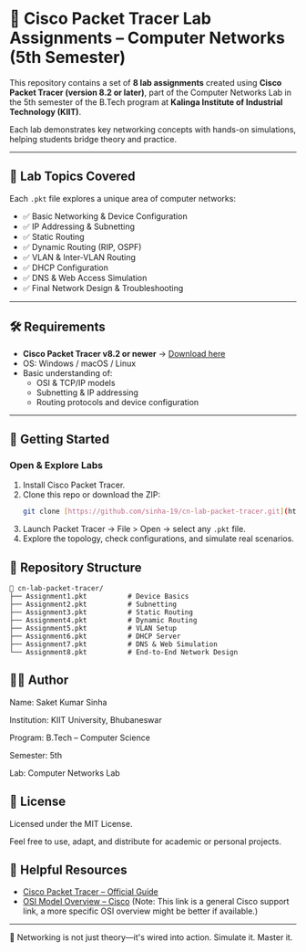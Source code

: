 # 📘 Cisco Packet Tracer Lab Assignments – Computer Networks (5th Semester)

This repository contains a set of **8 lab assignments** created using **Cisco Packet Tracer (version 8.2 or later)**, part of the Computer Networks Lab in the 5th semester of the B.Tech program at **Kalinga Institute of Industrial Technology (KIIT)**.

Each lab demonstrates key networking concepts with hands-on simulations, helping students bridge theory and practice. 

---

## 🧪 Lab Topics Covered

Each `.pkt` file explores a unique area of computer networks:

- ✅ Basic Networking & Device Configuration  
- ✅ IP Addressing & Subnetting  
- ✅ Static Routing  
- ✅ Dynamic Routing (RIP, OSPF)  
- ✅ VLAN & Inter-VLAN Routing  
- ✅ DHCP Configuration  
- ✅ DNS & Web Access Simulation  
- ✅ Final Network Design & Troubleshooting  

---

## 🛠️ Requirements

- **Cisco Packet Tracer v8.2 or newer** → [Download here](https://www.netacad.com/courses/packet-tracer)
- OS: Windows / macOS / Linux
- Basic understanding of:
  - OSI & TCP/IP models
  - Subnetting & IP addressing
  - Routing protocols and device configuration

---

## 🚀 Getting Started

### Open & Explore Labs

1. Install Cisco Packet Tracer.
2. Clone this repo or download the ZIP:
   ```bash
   git clone [https://github.com/sinha-19/cn-lab-packet-tracer.git](https://github.com/sinha-19/cn-lab-packet-tracer.git)
   ```
3. Launch Packet Tracer → File > Open → select any `.pkt` file.
4. Explore the topology, check configurations, and simulate real scenarios.

## 📂 Repository Structure

```
📁 cn-lab-packet-tracer/
├── Assignment1.pkt          # Device Basics
├── Assignment2.pkt          # Subnetting
├── Assignment3.pkt          # Static Routing
├── Assignment4.pkt          # Dynamic Routing
├── Assignment5.pkt          # VLAN Setup
├── Assignment6.pkt          # DHCP Server
├── Assignment7.pkt          # DNS & Web Simulation
└── Assignment8.pkt          # End-to-End Network Design
```

## 👨‍💻 Author

Name: Saket Kumar Sinha

Institution: KIIT University, Bhubaneswar

Program: B.Tech – Computer Science

Semester: 5th

Lab: Computer Networks Lab

## 📜 License

Licensed under the MIT License.

Feel free to use, adapt, and distribute for academic or personal projects.

## 📎 Helpful Resources

- [Cisco Packet Tracer – Official Guide](https://www.netacad.com/courses/packet-tracer)
- [OSI Model Overview – Cisco](https://www.google.com/search?q=https://www.cisco.com/c/en/us/support/docs/ip/routing-information-protocol-rip/16448-rip-ospf-eigrp-igrp.html) (Note: This link is a general Cisco support link, a more specific OSI overview might be better if available.)

---

📡 Networking is not just theory—it's wired into action. Simulate it. Master it.
